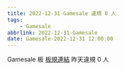 ```yaml
---
title: 2022-12-31-Gamesale 違規 0 人
tags:
    - Gamesale
abbrlink: 2022-12-31-Gamesale
date: Gamesale-2022-12-31 12:00:00
---
```

Gamesale 板 [板規連結](https://www.ptt.cc/bbs/Gossiping/M.1637425085.A.07D.html)
昨天違規 0 人
